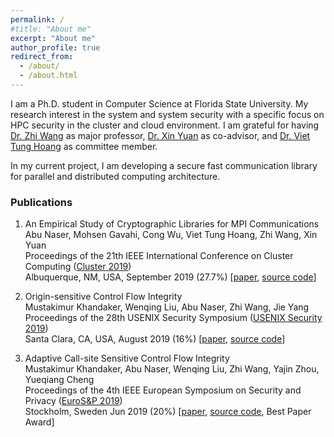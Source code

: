 ```yaml
---
permalink: /
#title: "About me"
excerpt: "About me"
author_profile: true
redirect_from: 
  - /about/
  - /about.html
---
```


I am a Ph.D. student in Computer Science at Florida State University. My research interest in the system and system security with a specific focus on HPC security in the cluster and cloud environment. I am grateful for having [Dr. Zhi Wang](https://www.cs.fsu.edu/~zwang/) as major professor, [Dr. Xin Yuan](https://www.cs.fsu.edu/~xyuan/) as co-advisor, and [Dr. Viet Tung Hoang](https://www.cs.fsu.edu/~tvhoang/) as committee member.

In my current project, I am developing a secure fast communication library for parallel and distributed computing architecture.

### Publications

1. An Empirical Study of Cryptographic Libraries for MPI Communications   
  Abu Naser, Mohsen Gavahi, Cong Wu, Viet Tung Hoang, Zhi Wang, Xin Yuan   
  Proceedings of the 21th IEEE International Conference on Cluster Computing ([Cluster 2019](https://clustercomp.org/2019/))   
  Albuquerque, NM, USA, September 2019 (27.7%) [[paper](https://ieeexplore.ieee.org/abstract/document/8891033), [source code](https://github.com/abu-naser/Encrypted-MPI-Communication)]    

2. Origin-sensitive Control Flow Integrity     
  Mustakimur Khandaker, Wenqing Liu, Abu Naser, Zhi Wang, Jie Yang   
  Proceedings of the 28th USENIX Security Symposium ([USENIX Security 2019](https://www.usenix.org/conference/usenixsecurity19))   
  Santa Clara, CA, USA, August 2019 (16%) [[paper](https://www.cs.fsu.edu/~zwang/files/usenixsec19.pdf), [source code](https://github.com/mustakcsecuet/OS-CFI)]    

3. Adaptive Call-site Sensitive Control Flow Integrity    
   Mustakimur Khandaker, Abu Naser, Wenqing Liu, Zhi Wang, Yajin Zhou, Yueqiang Cheng   
   Proceedings of the 4th IEEE European Symposium on Security and Privacy ([EuroS&P 2019](https://www.ieee-security.org/TC/EuroSP2019/))   
   Stockholm, Sweden Jun 2019 (20%) [[paper](https://www.cs.fsu.edu/~zwang/files/eurosp19.pdf), [source code](https://github.com/mustakcsecuet/CFI-LB), Best Paper Award]    